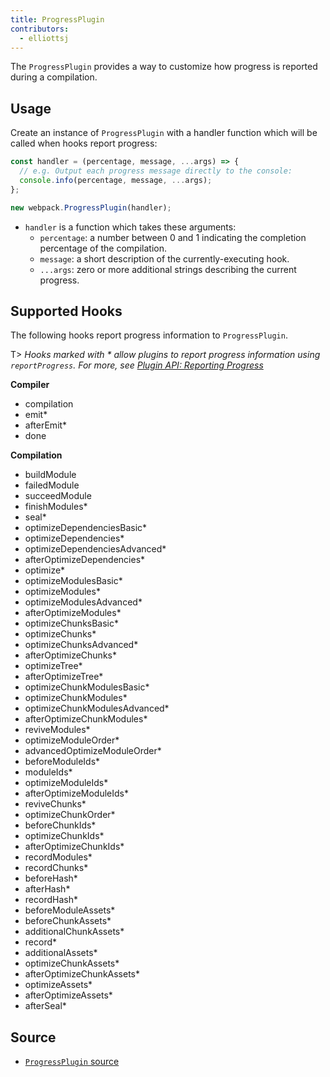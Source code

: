 ```yaml
---
title: ProgressPlugin
contributors:
  - elliottsj
---
```


The `ProgressPlugin` provides a way to customize how progress is reported during a compilation.

## Usage

Create an instance of `ProgressPlugin` with a handler function which will be called when hooks report progress:

```js
const handler = (percentage, message, ...args) => {
  // e.g. Output each progress message directly to the console:
  console.info(percentage, message, ...args);
};

new webpack.ProgressPlugin(handler);
```

* `handler` is a function which takes these arguments:
  * `percentage`: a number between 0 and 1 indicating the completion percentage of the compilation.
  * `message`: a short description of the currently-executing hook.
  * `...args`: zero or more additional strings describing the current progress.

## Supported Hooks

The following hooks report progress information to `ProgressPlugin`.

T> _Hooks marked with * allow plugins to report progress information using `reportProgress`. For more, see [Plugin API: Reporting Progress](/api/plugins/#reporting-progress)_

**Compiler**

* compilation
* emit*
* afterEmit*
* done

**Compilation**

* buildModule
* failedModule
* succeedModule
* finishModules*
* seal*
* optimizeDependenciesBasic*
* optimizeDependencies*
* optimizeDependenciesAdvanced*
* afterOptimizeDependencies*
* optimize*
* optimizeModulesBasic*
* optimizeModules*
* optimizeModulesAdvanced*
* afterOptimizeModules*
* optimizeChunksBasic*
* optimizeChunks*
* optimizeChunksAdvanced*
* afterOptimizeChunks*
* optimizeTree*
* afterOptimizeTree*
* optimizeChunkModulesBasic*
* optimizeChunkModules*
* optimizeChunkModulesAdvanced*
* afterOptimizeChunkModules*
* reviveModules*
* optimizeModuleOrder*
* advancedOptimizeModuleOrder*
* beforeModuleIds*
* moduleIds*
* optimizeModuleIds*
* afterOptimizeModuleIds*
* reviveChunks*
* optimizeChunkOrder*
* beforeChunkIds*
* optimizeChunkIds*
* afterOptimizeChunkIds*
* recordModules*
* recordChunks*
* beforeHash*
* afterHash*
* recordHash*
* beforeModuleAssets*
* beforeChunkAssets*
* additionalChunkAssets*
* record*
* additionalAssets*
* optimizeChunkAssets*
* afterOptimizeChunkAssets*
* optimizeAssets*
* afterOptimizeAssets*
* afterSeal*

## Source

* [`ProgressPlugin` source](https://github.com/webpack/webpack/blob/master/lib/ProgressPlugin.js)
